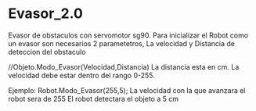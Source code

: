 # Evasor_2.0
Evasor de obstaculos con servomotor sg90.
Para inicializar el Robot como un evasor son necesarios 2 parametetros, La velocidad y Distancia de deteccion del obstaculo

//Objeto.Modo_Evasor(Velocidad,Distancia) 
La distancia esta en cm.
La velocidad debe estar dentro del rango 0-255.

Ejemplo:
Robot.Modo_Evasor(255,5);
La velocidad con la que avanzara el robot sera de 255
El robot detectara el objeto a 5 cm
